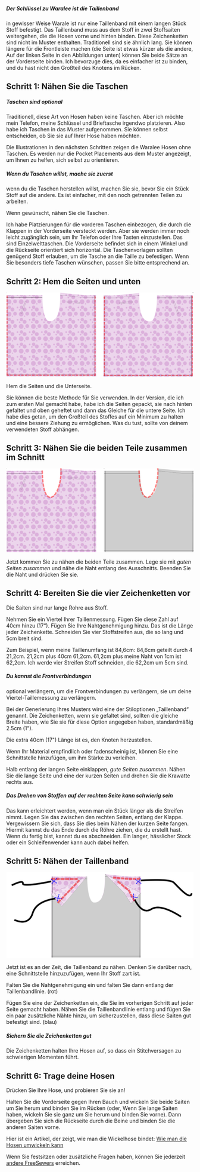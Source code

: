 <Tip>

##### Der Schlüssel zu Waralee ist die Taillenband

in gewisser Weise Warale ist nur eine Taillenband mit einem langen Stück Stoff befestigt. Das Taillenband muss aus dem Stoff in zwei Stoffsaiten weitergehen, die die Hosen vorne und hinten binden. Diese Zeichenketten sind nicht im Muster enthalten. Traditionell sind sie ähnlich lang. Sie können längere für die Frontleiste machen (die Seite ist etwas kürzer als die andere, Auf der linken Seite in den Abbildungen unten) können Sie beide Sätze an der Vorderseite binden. Ich bevorzuge dies, da es einfacher ist zu binden, und du hast nicht den Großteil des Knotens im Rücken.

</Tip>

## Schritt 1: Nähen Sie die Taschen

<Note>

##### Taschen sind optional

Traditionell, diese Art von Hosen haben keine Taschen. Aber ich möchte mein Telefon, meine Schlüssel und Brieftasche irgendwo platzieren. Also habe ich Taschen in das Muster aufgenommen. Sie können selbst entscheiden, ob Sie sie auf Ihrer Hose haben möchten.

Die Illustrationen in den nächsten Schritten zeigen die Waralee Hosen ohne Taschen. Es werden nur die Pocket Placements aus dem Muster angezeigt, um Ihnen zu helfen, sich selbst zu orientieren.

##### Wenn du Taschen willst, mache sie zuerst

wenn du die Taschen herstellen willst, machen Sie sie, bevor Sie ein Stück Stoff auf die andere. Es ist einfacher, mit den noch getrennten Teilen zu arbeiten.

</Note>

Wenn gewünscht, nähen Sie die Taschen.

Ich habe Platzierungen für die vorderen Taschen einbezogen, die durch die Klappen in der Vorderseite versteckt werden. Aber sie werden immer noch leicht zugänglich sein, um Ihr Telefon oder Ihre Tasten einzustellen. Das sind Einzelwelttaschen. Die Vorderseite befindet sich in einem Winkel und die Rückseite orientiert sich horizontal. Die Taschenvorlagen sollten genügend Stoff erlauben, um die Tasche an die Taille zu befestigen. Wenn Sie besonders tiefe Taschen wünschen, passen Sie bitte entsprechend an.

## Schritt 2: Hem die Seiten und unten

![Hem die Seiten und unten](waralee-hem-sides-and-bottom.png)

Hem die Seiten und die Unterseite.

Sie können die beste Methode für Sie verwenden. In der Version, die ich zum ersten Mal gemacht habe, habe ich die Seiten gepackt, sie nach hinten gefaltet und oben geheftet und dann das Gleiche für die untere Seite. Ich habe dies getan, um den Großteil des Stoffes auf ein Minimum zu halten und eine bessere Ziehung zu ermöglichen. Was du tust, sollte von deinem verwendeten Stoff abhängen.

## Schritt 3: Nähen Sie die beiden Teile zusammen im Schnitt

![Verlege die beiden Teile nebeneinander mit guten Seiten zusammen. Nähen Sie die Schnitt Naht](waralee-crotch-seam-no-pockets.png)

Jetzt kommen Sie zu nähen die beiden Teile zusammen. Lege sie mit *guten Seiten zusammen* und nähe die Naht entlang des Ausschnitts. Beenden Sie die Naht und drücken Sie sie.

## Schritt 4: Bereiten Sie die vier Zeichenketten vor

Die Saiten sind nur lange Rohre aus Stoff.

Nehmen Sie ein Viertel Ihrer Taillenmessung. Fügen Sie diese Zahl auf 40cm hinzu (17”). Fügen Sie Ihre Nahtgenehmigung hinzu. Das ist die Länge jeder Zeichenkette. Schneiden Sie vier Stoffstreifen aus, die so lang und 5cm breit sind.

Zum Beispiel, wenn meine Taillenumfang ist 84,6cm: 84,6cm geteilt durch 4 21,2cm. 21,2cm plus 40cm 61,2cm. 61,2cm plus meine Naht von 1cm ist 62,2cm. Ich werde vier Streifen Stoff schneiden, die 62,2cm um 5cm sind.

<Note>

##### Du kannst die Frontverbindungen

optional verlängern, um die Frontverbindungen zu verlängern, sie um deine Viertel-Taillemessung zu verlängern.

Bei der Generierung Ihres Musters wird eine der Stiloptionen „Taillenband“ genannt. Die Zeichenketten, wenn sie gefaltet sind, sollten die gleiche Breite haben, wie Sie sie für diese Option angegeben haben, standardmäßig 2.5cm (1").

Die extra 40cm (17") Länge ist es, den Knoten herzustellen.

Wenn Ihr Material empfindlich oder fadenscheinig ist, können Sie eine Schnittstelle hinzufügen, um ihm Stärke zu verleihen.

</Note>

Halb entlang der langen Seite einklappen, *gute Seiten zusammen*. Nähen Sie die lange Seite und eine der kurzen Seiten und drehen Sie die Krawatte rechts aus.

<Tip>

##### Das Drehen von Stoffen auf der rechten Seite kann schwierig sein

Das kann erleichtert werden, wenn man ein Stück länger als die Streifen nimmt. Legen Sie das zwischen den rechten Seiten, entlang der Klappe. Vergewissern Sie sich, dass Sie dies beim Nähen der kurzen Seite fangen. Hiermit kannst du das Ende durch die Röhre ziehen, die du erstellt hast. Wenn du fertig bist, kannst du es abschneiden. Ein langer, hässlicher Stock oder ein Schleifenwender kann auch dabei helfen.

</Tip>

## Schritt 5: Nähen der Taillenband

![Verlege die beiden Teile nebeneinander mit guten Seiten zusammen. Nähen Sie die Schnitt Naht](waralee-waist-band-no-pockets.png)

Jetzt ist es an der Zeit, die Taillenband zu nähen. Denken Sie darüber nach, eine Schnittstelle hinzuzufügen, wenn Ihr Stoff zart ist.

Falten Sie die Nahtgenehmigung ein und falten Sie dann entlang der Taillenbandlinie. (rot)

Fügen Sie eine der Zeichenketten ein, die Sie im vorherigen Schritt auf jeder Seite gemacht haben. Nähen Sie die Taillenbandlinie entlang und fügen Sie ein paar zusätzliche Nähte hinzu, um sicherzustellen, dass diese Saiten gut befestigt sind. (blau)

<Tip>

##### Sichern Sie die Zeichenketten gut

Die Zeichenketten halten Ihre Hosen auf, so dass ein Stitchversagen zu schwierigen Momenten führt.

</Tip>

## Schritt 6: Trage deine Hosen

Drücken Sie Ihre Hose, und probieren Sie sie an!

Halten Sie die Vorderseite gegen Ihren Bauch und wickeln Sie beide Saiten um Sie herum und binden Sie im Rücken (oder, Wenn Sie lange Saiten haben, wickeln Sie sie ganz um Sie herum und binden Sie vorne). Dann übergeben Sie sich die Rückseite durch die Beine und binden Sie die anderen Saiten vorne.

Hier ist ein Artikel, der zeigt, wie man die Wickelhose bindet: [Wie man die Hosen umwickeln kann](https://www.wikihow.com/Tie-Wrap-Pants)

Wenn Sie festsitzen oder zusätzliche Fragen haben, können Sie jederzeit [andere FreeSewers](https://discord.freesewing.org/) erreichen.
